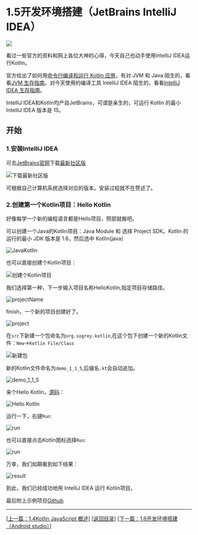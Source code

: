 # 1.5开发环境搭建（JetBrains IntelliJ IDEA）

![](https://sogrey.github.io/Kotlin-Notes/notes/img/projectkotlinbyjetbrains.png)

看过一些官方的资料和网上各位大神的心得，今天自己也动手使用IntelliJ IDEA运行Kotlin。

官方给出了如何用[命令行编译和运行 Kotlin 应用](http://kotlinlang.org/docs/tutorials/command-line.html)，有对 JVM 和 Java 陌生的，看看[JVM 生存指南](http://hadihariri.com/2013/12/29/jvm-minimal-survival-guide-for-the-dotnet-developer/)。对今天使用的编译工具 IntelliJ IDEA 陌生的，看看[IntelliJ IDEA 生存指南](http://hadihariri.com/2014/01/06/intellij-idea-minimal-survival-guide/)。

IntelliJ IDEA和Kotlin均产自JetBrains，可谓是亲生的，可运行 Kotlin 的最小 IntelliJ IDEA 版本是 15。

## 开始

### 1.安装IntelliJ IDEA

可去[JetBrains官网](https://www.jetbrains.com)下载[最新社区版](https://www.jetbrains.com/idea/download/index.html)

![下载最新社区版](https://sogrey.github.io/Kotlin-Notes/notes/img/1.5/2017-06-19_095629.png)

可根据自己计算机系统选择对应的版本。安装过程就不在赘述了。

### 2.创建第一个Kotlin项目：Hello Kotlin

好像每学一个新的编程语言都是Hello项目，照部就搬吧。

可以创建一个Java的Kotlin项目：Java Module 和 选择 Project SDK。Kotlin 的运行的最小 JDK 版本是 1.6，然后选中 Kotlin(java) 

![JavaKotlin](https://sogrey.github.io/Kotlin-Notes/notes/img/1.5/2017-06-19_101621.png)

也可以直接创建个Kotlin项目：

![创建个Kotlin项目](https://sogrey.github.io/Kotlin-Notes/notes/img/1.5/2017-06-19_101644.png)

我们选择第一种，下一步输入项目名称HelloKotlin,指定项目存储路径。

![projectName](https://sogrey.github.io/Kotlin-Notes/notes/img/1.5/2017-06-19_102232.png)

finish，一个新的项目创建好了。

![project](https://sogrey.github.io/Kotlin-Notes/notes/img/1.5/2017-06-19_102648.jpg)

在`src`下新建一个包命名为`org.sogrey.kotlin`,在这个包下创建一个新的Kotlin文件：`New`->`Kotlin File/Class`

![新建包](https://sogrey.github.io/Kotlin-Notes/notes/img/1.5/2017-06-19_115018.jpg)

新的Kotlin文件命名为`demo_1_1_5`,后缀名`.kt`会自动追加。

![demo_1_1_5](https://sogrey.github.io/Kotlin-Notes/notes/img/1.5/2017-06-19_121426.jpg)

来个Hello Kotlin，[源码](https://github.com/Sogrey/Kotlin-Notes/blob/master/source/1-1.5/src/org/sogrey/kotlin/demo_1_1_5.kt)：

![Hello Kotlin](https://sogrey.github.io/Kotlin-Notes/notes/img/1.5/2017-06-19_121550.jpg)

运行一下，右键`Run`:

![run](https://sogrey.github.io/Kotlin-Notes/notes/img/1.5/2017-06-19_1217341.jpg)

也可以直接点击Kotlin图标选择`Run`:

![run](https://sogrey.github.io/Kotlin-Notes/notes/img/1.5/2017-06-19_125356.jpg)

万幸，我们如期看到如下结果：

![result](https://sogrey.github.io/Kotlin-Notes/notes/img/1.5/2017-06-19_125126.jpg)

到此，我们已经成功地用 IntelliJ IDEA 运行 Kotlin项目。

最后附上示例项目[Github](https://github.com/Sogrey/Kotlin-Notes/tree/master/source/1-1.5)

---
[[上一篇：1.4Kotlin JavaScript 概述](https://sogrey.github.io/Kotlin-Notes/notes/1%E6%A6%82%E8%BF%B0/1.4Kotlin%20JavaScript%20%E6%A6%82%E8%BF%B0)] [[返回目录](https://sogrey.github.io/Kotlin-Notes/)] [[下一篇：1.6开发环境搭建（Android studio）](https://sogrey.github.io/Kotlin-Notes/notes/1%E6%A6%82%E8%BF%B0/1.6%E5%BC%80%E5%8F%91%E7%8E%AF%E5%A2%83%E6%90%AD%E5%BB%BA%EF%BC%88Android%20studio%EF%BC%89)]